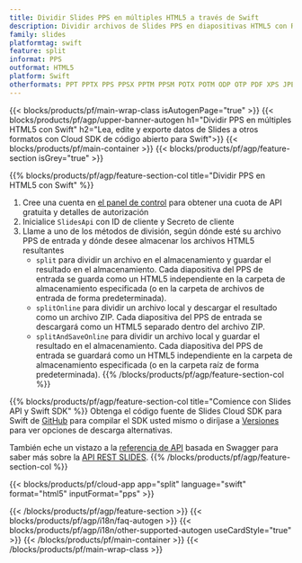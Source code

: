 ```yaml
---
title: Dividir Slides PPS en múltiples HTML5 a través de Swift
description: Dividir archivos de Slides PPS en diapositivas HTML5 con REST API y Swift SDK de código abierto
family: slides
platformtag: swift
feature: split
informat: PPS
outformat: HTML5
platform: Swift
otherformats: PPT PPTX PPS PPSX PPTM PPSM POTX POTM ODP OTP PDF XPS JPEG PNG BMP TIFF SVG GIF XAML
---
```


{{< blocks/products/pf/main-wrap-class isAutogenPage="true" >}}
{{< blocks/products/pf/agp/upper-banner-autogen h1="Dividir PPS en múltiples HTML5 con Swift" h2="Lea, edite y exporte datos de Slides a otros formatos con Cloud SDK de código abierto para Swift">}}
{{< blocks/products/pf/main-container >}}
{{< blocks/products/pf/agp/feature-section isGrey="true" >}}

{{% blocks/products/pf/agp/feature-section-col title="Dividir PPS en HTML5 con Swift" %}}
1. Cree una cuenta en <a href="https://dashboard.aspose.cloud/">el panel de control</a> para obtener una cuota de API gratuita y detalles de autorización
1. Inicialice ```SlidesApi``` con ID de cliente y Secreto de cliente
1. Llame a uno de los métodos de división, según dónde esté su archivo PPS de entrada y dónde desee almacenar los archivos HTML5 resultantes
    - ```split``` para dividir un archivo en el almacenamiento y guardar el resultado en el almacenamiento. Cada diapositiva del PPS de entrada se guarda como un HTML5 independiente en la carpeta de almacenamiento especificada (o en la carpeta de archivos de entrada de forma predeterminada).
    - ```splitOnline``` para dividir un archivo local y descargar el resultado como un archivo ZIP. Cada diapositiva del PPS de entrada se descargará como un HTML5 separado dentro del archivo ZIP.
    - ```splitAndSaveOnline``` para dividir un archivo local y guardar el resultado en el almacenamiento. Cada diapositiva del PPS de entrada se guardará como un HTML5 independiente en la carpeta de almacenamiento especificada (o en la carpeta raíz de forma predeterminada).
{{% /blocks/products/pf/agp/feature-section-col %}}

{{% blocks/products/pf/agp/feature-section-col title="Comience con Slides API y Swift SDK" %}}
Obtenga el código fuente de Slides Cloud SDK para Swift de [GitHub](https://github.com/aspose-slides-cloud/aspose-slides-cloud-swift) para compilar el SDK usted mismo o diríjase a [Versiones](https://releases.aspose.cloud/) para ver opciones de descarga alternativas.

También eche un vistazo a la [referencia de API](https://apireference.aspose.cloud/slides/) basada en Swagger para saber más sobre la [API REST SLIDES](https://products.aspose.cloud/slides/curl/).
{{% /blocks/products/pf/agp/feature-section-col %}}

{{< blocks/products/pf/cloud-app app="split" language="swift" format="html5" inputFormat="pps" >}}

{{< /blocks/products/pf/agp/feature-section >}}
{{< blocks/products/pf/agp/i18n/faq-autogen >}}
{{< blocks/products/pf/agp/i18n/other-supported-autogen useCardStyle="true" >}}
{{< /blocks/products/pf/main-container >}}
{{< /blocks/products/pf/main-wrap-class >}}